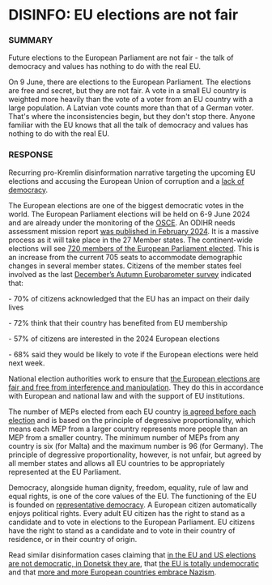 DISINFO: EU elections are not fair
==================================

### SUMMARY

Future elections to the European Parliament are not fair - the talk of democracy and values has nothing to do with the real EU.

On 9 June, there are elections to the European Parliament. The elections are free and secret, but they are not fair. A vote in a small EU country is weighted more heavily than the vote of a voter from an EU country with a large population. A Latvian vote counts more than that of a German voter. That's where the inconsistencies begin, but they don't stop there. Anyone familiar with the EU knows that all the talk of democracy and values has nothing to do with the real EU.

### RESPONSE

Recurring pro-Kremlin disinformation narrative targeting the upcoming EU elections and accusing the European Union of corruption and a [lack of democracy](https://euvsdisinfo.eu/disinformation-cases/?text=eu%20undemocratic).

The European elections are one of the biggest democratic votes in the world. The European Parliament elections will be held on 6-9 June 2024 and are already under the monitoring of the [OSCE](https://www.osce.org/odihr/elections/eu/563094). An ODIHR needs assessment mission report [was published in February 2024](https://www.osce.org/files/f/documents/6/2/563097.pdf). It is a massive process as it will take place in the 27 Member states. The continent-wide elections will see [720 members of the European Parliament elected](https://www.euronews.com/my-europe/2024/03/01/when-who-and-how-your-practical-guide-to-the-2024-european-elections). This is an increase from the current 705 seats to accommodate demographic changes in several member states. Citizens of the member states feel involved as the last [December’s Autumn Eurobarometer survey](https://www.europarl.europa.eu/news/en/press-room/20240223IPR18076/how-to-follow-and-cover-the-6-9-june-european-elections) indicated that:

\- 70% of citizens acknowledged that the EU has an impact on their daily lives

\- 72% think that their country has benefited from EU membership

\- 57% of citizens are interested in the 2024 European elections

\- 68% said they would be likely to vote if the European elections were held next week.

National election authorities work to ensure that [the European elections are fair and free from interference and manipulation](https://elections.europa.eu/en/free-fair-elections/). They do this in accordance with European and national law and with the support of EU institutions.

The number of MEPs elected from each EU country [is agreed before each election](https://elections.europa.eu/en/how-elections-work/) and is based on the principle of degressive proportionality, which means each MEP from a larger country represents more people than an MEP from a smaller country. The minimum number of MEPs from any country is six (for Malta) and the maximum number is 96 (for Germany). The principle of degressive proportionality, however, is not unfair, but agreed by all member states and allows all EU countries to be appropriately represented at the EU Parliament.

Democracy, alongside human dignity, freedom, equality, rule of law and equal rights, is one of the core values of the EU. The functioning of the EU is founded on [representative democracy](https://european-union.europa.eu/principles-countries-history/principles-and-values/aims-and-values_en). A European citizen automatically enjoys political rights. Every adult EU citizen has the right to stand as a candidate and to vote in elections to the European Parliament. EU citizens have the right to stand as a candidate and to vote in their country of residence, or in their country of origin.

Read similar disinformation cases claiming that [in the EU and US elections are not democratic, in Donetsk they are](https://euvsdisinfo.eu/report/in-the-eu-and-us-elections-are-not-democratic-in-donetsk-they-are/), that [the EU is totally undemocratic](https://euvsdisinfo.eu/report/the-eu-is-totally-undemocratic/) and that [more and more European countries embrace Nazism](https://euvsdisinfo.eu/report/more-and-more-european-countries-embrace-nazism/).
